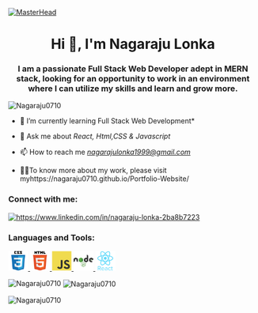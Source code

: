 [![MasterHead](https://user-images.githubusercontent.com/74038190/241765440-80728820-e06b-4f96-9c9e-9df46f0cc0a5.gif)](https://nagaraju0710.github.io/)
<h1 align="center">Hi 👋, I'm Nagaraju Lonka</h1>
<h3 align="center"> I am a passionate Full Stack Web Developer adept in MERN stack, looking for an opportunity to work in an environment where I can utilize my skills and learn and grow more.</h3>


<p align="left"> <img src="https://komarev.com/ghpvc/?username=Nagaraju0710&label=Profile%20views&color=0e75b6&style=flat" alt="Nagaraju0710" /> </p>

- 🌱 I’m currently learning Full Stack Web Development*

- 💬 Ask me about *React, Html,CSS & Javascript*

- 📫 How to reach me *nagarajulonka1999@gmail.com*
- 👨‍💻To know more about my work, please visit myhttps://nagaraju0710.github.io/Portfolio-Website/

<h3 align="left">Connect with me:</h3>
<p align="left">
<a href="https://www.linkedin.com/in/nagaraju-lonka-2ba8b7223/" target="blank"><img align="center" src="https://raw.githubusercontent.com/rahuldkjain/github-profile-readme-generator/master/src/images/icons/Social/linked-in-alt.svg" alt="https://www.linkedin.com/in/nagaraju-lonka-2ba8b7223" height="30" width="40" /></a>
</p>

<h3 align="left">Languages and Tools:</h3>
<p align="left"> <a href="https://www.w3schools.com/css/" target="_blank" rel="noreferrer"> <img src="https://raw.githubusercontent.com/devicons/devicon/master/icons/css3/css3-original-wordmark.svg" alt="css3" width="40" height="40"/> </a> <a href="https://www.w3.org/html/" target="_blank" rel="noreferrer"> <img src="https://raw.githubusercontent.com/devicons/devicon/master/icons/html5/html5-original-wordmark.svg" alt="html5" width="40" height="40"/> </a> <a href="https://developer.mozilla.org/en-US/docs/Web/JavaScript" target="_blank" rel="noreferrer"> <img src="https://raw.githubusercontent.com/devicons/devicon/master/icons/javascript/javascript-original.svg" alt="javascript" width="40" height="40"/> </a> <a href="https://nodejs.org" target="_blank" rel="noreferrer"> <img src="https://raw.githubusercontent.com/devicons/devicon/master/icons/nodejs/nodejs-original-wordmark.svg" alt="nodejs" width="40" height="40"/> </a> <a href="https://reactjs.org/" target="_blank" rel="noreferrer"> <img src="https://raw.githubusercontent.com/devicons/devicon/master/icons/react/react-original-wordmark.svg" alt="react" width="40" height="40"/> </a> </p>

<p><img align="left" src="https://github-readme-stats.vercel.app/api/top-langs?username=Nagaraju0710&show_icons=true&locale=en&layout=compact" alt="Nagaraju0710" /></p>

<p>&nbsp;<img align="center" src="https://github-readme-stats.vercel.app/api?username=Nagaraju0710&show_icons=true&locale=en" alt="Nagaraju0710" /></p>

<p><img align="center" src="https://github-readme-streak-stats.herokuapp.com/?user=Nagaraju0710&" alt="Nagaraju0710" /></p>

